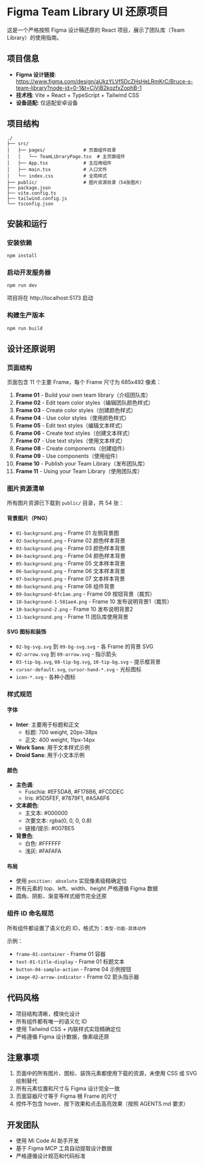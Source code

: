 # Figma Team Library UI 还原项目

这是一个严格按照 Figma 设计稿还原的 React 项目，展示了团队库（Team Library）的使用指南。

## 项目信息

- **Figma 设计链接**: https://www.figma.com/design/aUkzYLVf5DcZHsHeLRmKrC/Bruce-s-team-library?node-id=0-1&t=CiVjB2kqzfxZophB-1
- **技术栈**: Vite + React + TypeScript + Tailwind CSS
- **设备适配**: 仅适配安卓设备

## 项目结构

```
./
├── src/
│   ├── pages/              # 页面组件目录
│   │   └── TeamLibraryPage.tsx  # 主页面组件
│   ├── App.tsx             # 主应用组件
│   ├── main.tsx            # 入口文件
│   └── index.css           # 全局样式
├── public/                 # 图片资源目录（54张图片）
├── package.json
├── vite.config.ts
├── tailwind.config.js
└── tsconfig.json
```

## 安装和运行

### 安装依赖

```bash
npm install
```

### 启动开发服务器

```bash
npm run dev
```

项目将在 http://localhost:5173 启动

### 构建生产版本

```bash
npm run build
```

## 设计还原说明

### 页面结构

页面包含 11 个主要 Frame，每个 Frame 尺寸为 685x492 像素：

1. **Frame 01** - Build your own team library（介绍团队库）
2. **Frame 02** - Edit team color styles（编辑团队颜色样式）
3. **Frame 03** - Create color styles（创建颜色样式）
4. **Frame 04** - Use color styles（使用颜色样式）
5. **Frame 05** - Edit text styles（编辑文本样式）
6. **Frame 06** - Create text styles（创建文本样式）
7. **Frame 07** - Use text styles（使用文本样式）
8. **Frame 08** - Create components（创建组件）
9. **Frame 09** - Use components（使用组件）
10. **Frame 10** - Publish your Team Library（发布团队库）
11. **Frame 11** - Using your Team Library（使用团队库）

### 图片资源清单

所有图片资源已下载到 `public/` 目录，共 54 张：

#### 背景图片（PNG）
- `01-background.png` - Frame 01 左侧背景图
- `02-background.png` - Frame 02 颜色样本背景
- `03-background.png` - Frame 03 颜色样本背景
- `04-background.png` - Frame 04 颜色样本背景
- `05-background.png` - Frame 05 文本样本背景
- `06-background.png` - Frame 06 文本样本背景
- `07-background.png` - Frame 07 文本样本背景
- `08-background.png` - Frame 08 组件背景
- `09-background-6fc1ae.png` - Frame 09 按钮背景（裁剪）
- `10-background-1-581ae4.png` - Frame 10 发布说明背景1（裁剪）
- `10-background-2.png` - Frame 10 发布说明背景2
- `11-background.png` - Frame 11 团队库使用背景

#### SVG 图标和装饰
- `02-bg-svg.svg` 到 `09-bg-svg.svg` - 各 Frame 的背景 SVG
- `02-arrow.svg` 到 `09-arrow.svg` - 指示箭头
- `03-tip-bg.svg`, `08-tip-bg.svg`, `10-tip-bg.svg` - 提示框背景
- `cursor-default.svg`, `cursor-hand-*.svg` - 光标图标
- `icon-*.svg` - 各种小图标

### 样式规范

#### 字体
- **Inter**: 主要用于标题和正文
  - 标题: 700 weight, 20px-38px
  - 正文: 400 weight, 11px-14px
- **Work Sans**: 用于文本样式示例
- **Droid Sans**: 用于小文本示例

#### 颜色
- **主色调**: 
  - Fuschia: #EF5DA8, #F178B6, #FCDDEC
  - Iris: #5D5FEF, #7879F1, #A5A6F6
- **文本颜色**: 
  - 主文本: #000000
  - 次要文本: rgba(0, 0, 0, 0.8)
  - 链接/提示: #007BE5
- **背景色**: 
  - 白色: #FFFFFF
  - 浅灰: #FAFAFA

#### 布局
- 使用 `position: absolute` 实现像素级精确定位
- 所有元素的 top、left、width、height 严格遵循 Figma 数据
- 圆角、阴影、渐变等样式细节完全还原

### 组件 ID 命名规范

所有组件都设置了语义化的 ID，格式为：`类型-功能-具体动作`

示例：
- `frame-01-container` - Frame 01 容器
- `text-01-title-display` - Frame 01 标题文本
- `button-04-sample-action` - Frame 04 示例按钮
- `image-02-arrow-indicator` - Frame 02 箭头指示器

## 代码风格

- 项目结构清晰，模块化设计
- 所有组件都有唯一的语义化 ID
- 使用 Tailwind CSS + 内联样式实现精确定位
- 严格遵循 Figma 设计数据，像素级还原

## 注意事项

1. 页面中的所有图片、图标、装饰元素都使用下载的资源，未使用 CSS 或 SVG 绘制替代
2. 所有元素位置和尺寸与 Figma 设计完全一致
3. 页面容器尺寸等于 Figma 根 Frame 的尺寸
4. 控件不包含 hover、按下效果和点击高亮效果（按照 AGENTS.md 要求）

## 开发团队

- 使用 Mi Code AI 助手开发
- 基于 Figma MCP 工具自动提取设计数据
- 严格遵循设计规范和代码标准
